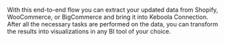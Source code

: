 With this end-to-end flow you can extract your updated data from Shopify, WooCommerce, or BigCommerce and bring it into Keboola Connection. After all the necessary tasks are performed on the data, you can transform the results into visualizations in any BI tool of your choice.
